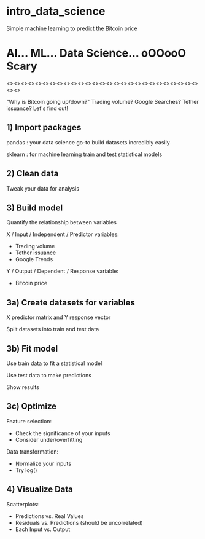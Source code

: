 # intro_data_science
Simple machine learning to predict the Bitcoin price

# AI... ML... Data Science... oOOooO Scary

<><><><><><><><><><><><><><><><><><><><><><><><><><><><><>

"Why is Bitcoin going up/down?"
Trading volume? Google Searches? Tether issuance?
Let's find out!



## 1) Import packages

pandas : your data science go-to
build datasets incredibly easily

sklearn : for machine learning
train and test statistical models


## 2) Clean data

Tweak your data for analysis


## 3) Build model

Quantify the relationship between variables

X / Input / Independent / Predictor variables:
* Trading volume
* Tether issuance
* Google Trends

Y / Output / Dependent / Response variable:
* Bitcoin price


## 3a) Create datasets for variables
X predictor matrix and Y response vector

Split datasets into train and test data

## 3b) Fit model
Use train data to fit a statistical model

Use test data to make predictions

Show results


## 3c) Optimize
Feature selection:
* Check the significance of your inputs
* Consider under/overfitting

Data transformation:
* Normalize your inputs
* Try log()


## 4) Visualize Data

Scatterplots:
* Predictions vs. Real Values
* Residuals vs. Predictions (should be uncorrelated)
* Each Input vs. Output

